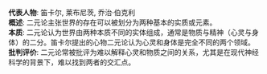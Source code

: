
**代表人物**: 笛卡尔, 莱布尼茨, 乔治·伯克利  
**概述**: 二元论主张世界的存在可以被划分为两种基本的实质或元素。  
**本质**: 二元论认为世界由两种本质不同的实体组成，通常是物质与精神（心灵与身体）的二分。笛卡尔提出的心物二元论认为心灵和身体是完全不同的两个领域。  
**批判评价**: 二元论常被批评为难以解释心灵和物质之间的关系，尤其是在现代神经科学的背景下，难以找到两者的交汇点。